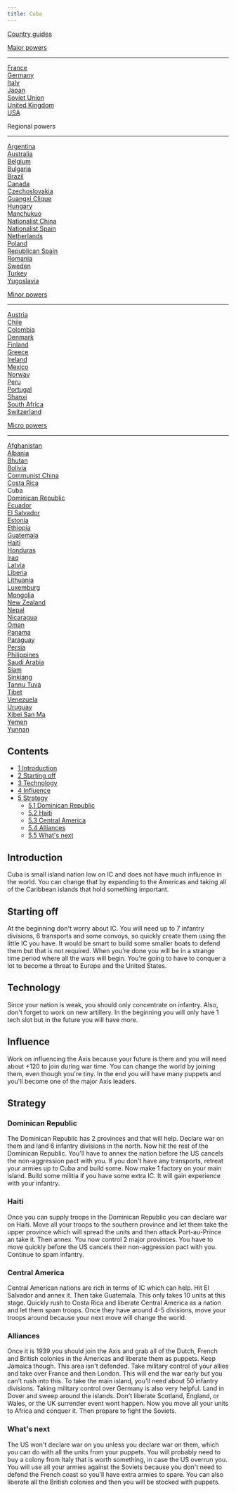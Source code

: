 ```yaml
---
title: Cuba
---
```

[Country guides](/wiki/Country_guides "Country guides")

[Major powers](/wiki/Major_power "Major power")

------------------------------------------------------------------------

[France](/wiki/France "France")  
[Germany](/wiki/Germany "Germany")  
[Italy](/wiki/Italy "Italy")  
[Japan](/wiki/Japan "Japan")  
[Soviet Union](/wiki/Soviet_Union "Soviet Union")  
[United Kingdom](/wiki/United_Kingdom "United Kingdom")  
[USA](/wiki/USA "USA")

Regional powers

------------------------------------------------------------------------

[Argentina](/wiki/Argentina "Argentina")  
[Australia](/wiki/Australia "Australia")  
[Belgium](/wiki/Belgium "Belgium")  
[Bulgaria](/wiki/Bulgaria "Bulgaria")  
[Brazil](/wiki/Brazil "Brazil")  
[Canada](/wiki/Canada "Canada")  
[Czechoslovakia](/wiki/Czechoslovakia "Czechoslovakia")  
[Guangxi Clique](/wiki/Guangxi_Clique "Guangxi Clique")  
[Hungary](/wiki/Hungary "Hungary")  
[Manchukuo](/wiki/Manchukuo "Manchukuo")  
[Nationalist China](/wiki/Nationalist_China "Nationalist China")  
[Nationalist Spain](/wiki/Nationalist_Spain "Nationalist Spain")  
[Netherlands](/wiki/Netherlands "Netherlands")  
[Poland](/wiki/Poland "Poland")  
[Republican Spain](/wiki/Republican_Spain "Republican Spain")  
[Romania](/wiki/Romania "Romania")  
[Sweden](/wiki/Sweden "Sweden")  
[Turkey](/wiki/Turkey "Turkey")  
[Yugoslavia](/wiki/Yugoslavia "Yugoslavia")

[Minor powers](/wiki/Minor_power "Minor power")

------------------------------------------------------------------------

[Austria](/wiki/Austria "Austria")  
[Chile](/wiki/index.php?title=Chile&action=edit&redlink=1 "Chile (page does not exist)")  
[Colombia](/wiki/index.php?title=Colombia&action=edit&redlink=1 "Colombia (page does not exist)")  
[Denmark](/wiki/Denmark "Denmark")  
[Finland](/wiki/Finland "Finland")  
[Greece](/wiki/Greece "Greece")  
[Ireland](/wiki/Ireland "Ireland")  
[Mexico](/wiki/Mexico "Mexico")  
[Norway](/wiki/index.php?title=Norway&action=edit&redlink=1 "Norway (page does not exist)")  
[Peru](/wiki/Peru "Peru")  
[Portugal](/wiki/Portugal "Portugal")  
[Shanxi](/wiki/Shanxi "Shanxi")  
[South Africa](/wiki/South_Africa "South Africa")  
[Switzerland](/wiki/Switzerland "Switzerland")

[Micro powers](/wiki/Micro_power "Micro power")

------------------------------------------------------------------------

[Afghanistan](/wiki/Afghanistan "Afghanistan")  
[Albania](/wiki/Albania "Albania")  
[Bhutan](/wiki/Bhutan "Bhutan")  
[Bolivia](/wiki/index.php?title=Bolivia&action=edit&redlink=1 "Bolivia (page does not exist)")  
[Communist China](/wiki/Communist_China "Communist China")  
[Costa
Rica](/wiki/index.php?title=Costa_Rica&action=edit&redlink=1 "Costa Rica (page does not exist)")  
Cuba  
[Dominican Republic](/wiki/Dominican_Republic "Dominican Republic")  
[Ecuador](/wiki/index.php?title=Ecuador&action=edit&redlink=1 "Ecuador (page does not exist)")  
[El
Salvador](/wiki/index.php?title=El_Salvador&action=edit&redlink=1 "El Salvador (page does not exist)")  
[Estonia](/wiki/Estonia "Estonia")  
[Ethiopia](/wiki/Ethiopia "Ethiopia")  
[Guatemala](/wiki/Guatemala "Guatemala")  
[Haiti](/wiki/index.php?title=Haiti&action=edit&redlink=1 "Haiti (page does not exist)")  
[Honduras](/wiki/index.php?title=Honduras&action=edit&redlink=1 "Honduras (page does not exist)")  
[Iraq](/wiki/Iraq "Iraq")  
[Latvia](/wiki/Latvia "Latvia")  
[Liberia](/wiki/Liberia "Liberia")  
[Lithuania](/wiki/Lithuania "Lithuania")  
[Luxemburg](/wiki/Luxemburg "Luxemburg")  
[Mongolia](/wiki/Mongolia "Mongolia")  
[New Zealand](/wiki/New_Zealand "New Zealand")  
[Nepal](/wiki/index.php?title=Nepal&action=edit&redlink=1 "Nepal (page does not exist)")  
[Nicaragua](/wiki/index.php?title=Nicaragua&action=edit&redlink=1 "Nicaragua (page does not exist)")  
[Oman](/wiki/index.php?title=Oman&action=edit&redlink=1 "Oman (page does not exist)")  
[Panama](/wiki/index.php?title=Panama&action=edit&redlink=1 "Panama (page does not exist)")  
[Paraguay](/wiki/index.php?title=Paraguay&action=edit&redlink=1 "Paraguay (page does not exist)")  
[Persia](/wiki/Persia "Persia")  
[Philippines](/wiki/index.php?title=Philippines&action=edit&redlink=1 "Philippines (page does not exist)")  
[Saudi
Arabia](/wiki/index.php?title=Saudi_Arabia&action=edit&redlink=1 "Saudi Arabia (page does not exist)")  
[Siam](/wiki/Siam "Siam")  
[Sinkiang](/wiki/index.php?title=Sinkiang&action=edit&redlink=1 "Sinkiang (page does not exist)")  
[Tannu Tuva](/wiki/Tannu_Tuva "Tannu Tuva")  
[Tibet](/wiki/index.php?title=Tibet&action=edit&redlink=1 "Tibet (page does not exist)")  
[Venezuela](/wiki/index.php?title=Venezuela&action=edit&redlink=1 "Venezuela (page does not exist)")  
[Uruguay](/wiki/index.php?title=Uruguay&action=edit&redlink=1 "Uruguay (page does not exist)")  
[Xibei San Ma](/wiki/Xibei_San_Ma "Xibei San Ma")  
[Yemen](/wiki/index.php?title=Yemen&action=edit&redlink=1 "Yemen (page does not exist)")  
[Yunnan](/wiki/Yunnan "Yunnan")

## Contents

-   [ 1 Introduction ](#Introduction)
-   [ 2 Starting off ](#Starting_off)
-   [ 3 Technology ](#Technology)
-   [ 4 Influence ](#Influence)
-   [ 5 Strategy ](#Strategy)
    -   [ 5.1 Dominican Republic ](#Dominican_Republic)
    -   [ 5.2 Haiti ](#Haiti)
    -   [ 5.3 Central America ](#Central_America)
    -   [ 5.4 Alliances ](#Alliances)
    -   [ 5.5 What's next ](#What.27s_next)

##  Introduction 

Cuba is small island nation low on IC and does not have much influence
in the world. You can change that by expanding to the Americas and
taking all of the Caribbean islands that hold something important.

##  Starting off 

At the beginning don't worry about IC. You will need up to 7 infantry
divisions, 6 transports and some convoys, so quickly create them using
the little IC you have. It would be smart to build some smaller boats to
defend them but that is not required. When you're done you will be in a
strange time period where all the wars will begin. You're going to have
to conquer a lot to become a threat to Europe and the United States.

##  Technology 

Since your nation is weak, you should only concentrate on infantry.
Also, don't forget to work on new artillery. In the beginning you will
only have 1 tech slot but in the future you will have more.

##  Influence 

Work on influencing the Axis because your future is there and you will
need about +120 to join during war time. You can change the world by
joining them, even though you're tiny. In the end you will have many
puppets and you'll become one of the major Axis leaders.

  

##  Strategy 

###  Dominican Republic 

The Dominican Republic has 2 provinces and that will help. Declare war
on them and land 6 infantry divisions in the north. Now hit the rest of
the Dominican Republic. You'll have to annex the nation before the US
cancels the non-aggression pact with you. If you don't have any
transports, retreat your armies up to Cuba and build some. Now make 1
factory on your main island. Build some militia if you have some extra
IC. It will gain experience with your infantry.

###  Haiti 

Once you can supply troops in the Dominican Republic you can declare war
on Haiti. Move all your troops to the southern province and let them
take the upper province which will spread the units and then attack
Port-au-Prince an take it. Then annex. You now control 2 major
provinces. You have to move quickly before the US cancels their
non-aggression pact with you. Continue to spam infantry.

###  Central America 

Central American nations are rich in terms of IC which can help. Hit El
Salvador and annex it. Then take Guatemala. This only takes 10 units at
this stage. Quickly rush to Costa Rica and liberate Central America as a
nation and let them spam troops. Once they have around 4-5 divisions,
move your troops around because your next move will change the world.

###  Alliances 

Once it is 1939 you should join the Axis and grab all of the Dutch,
French and British colonies in the Americas and liberate them as
puppets. Keep Jamaica though. This area isn't defended. Take military
control of your allies and take over France and then London. This will
end the war early but you can't rush into this. To take the main island,
you'll need about 50 infantry divisions. Taking military control over
Germany is also very helpful. Land in Dover and sweep around the
islands. Don't liberate Scotland, England, or Wales, or the UK surrender
event wont happen. Now you move all your units to Africa and conquer it.
Then prepare to fight the Soviets.

###    What's next 

The US won't declare war on you unless you declare war on them, which
you can do with all the units from your puppets. You will probably need
to buy a colony from Italy that is worth something, in case the US
overrun you. You will use all your armies against the Soviets because
you don't need to defend the French coast so you'll have extra armies to
spare. You can also liberate all the British colonies and then you will
be stocked with puppets.
